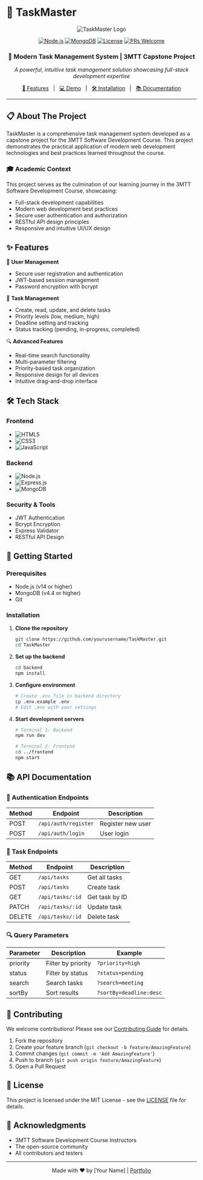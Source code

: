 # 🚀 TaskMaster

<div align="center">

![TaskMaster Logo](src/assets/task.ico)

[![Node.js](https://img.shields.io/badge/Node.js-v14+-green.svg)](https://nodejs.org)
[![MongoDB](https://img.shields.io/badge/MongoDB-4.4+-green.svg)](https://www.mongodb.com)
[![License](https://img.shields.io/badge/License-MIT-blue.svg)](LICENSE)
[![PRs Welcome](https://img.shields.io/badge/PRs-welcome-brightgreen.svg)](CONTRIBUTING.md)

### 🌟 Modern Task Management System | 3MTT Capstone Project

*A powerful, intuitive task management solution showcasing full-stack development expertise*

[🚀 Features](#features) &nbsp;&nbsp;|&nbsp;&nbsp; [💻 Demo](#live-demo) &nbsp;&nbsp;|&nbsp;&nbsp; [🛠️ Installation](#installation) &nbsp;&nbsp;|&nbsp;&nbsp; [📚 Documentation](#api-documentation)

</div>

---

## 📋 About The Project

TaskMaster is a comprehensive task management system developed as a capstone project for the 3MTT Software Development Course. This project demonstrates the practical application of modern web development technologies and best practices learned throughout the course.

### 🎓 Academic Context
This project serves as the culmination of our learning journey in the 3MTT Software Development Course, showcasing:
- Full-stack development capabilities
- Modern web development best practices
- Secure user authentication and authorization
- RESTful API design principles
- Responsive and intuitive UI/UX design

## ✨ Features

🔐 **User Management**
- Secure user registration and authentication
- JWT-based session management
- Password encryption with bcrypt

📝 **Task Management**
- Create, read, update, and delete tasks
- Priority levels (low, medium, high)
- Deadline setting and tracking
- Status tracking (pending, in-progress, completed)

🔍 **Advanced Features**
- Real-time search functionality
- Multi-parameter filtering
- Priority-based task organization
- Responsive design for all devices
- Intuitive drag-and-drop interface

## 🛠️ Tech Stack

### Frontend
- ![HTML5](https://img.shields.io/badge/HTML5-E34F26?style=flat&logo=html5&logoColor=white)
- ![CSS3](https://img.shields.io/badge/CSS3-1572B6?style=flat&logo=css3&logoColor=white)
- ![JavaScript](https://img.shields.io/badge/JavaScript-F7DF1E?style=flat&logo=javascript&logoColor=black)

### Backend
- ![Node.js](https://img.shields.io/badge/Node.js-339933?style=flat&logo=nodedotjs&logoColor=white)
- ![Express.js](https://img.shields.io/badge/Express.js-000000?style=flat&logo=express&logoColor=white)
- ![MongoDB](https://img.shields.io/badge/MongoDB-47A248?style=flat&logo=mongodb&logoColor=white)

### Security & Tools
- JWT Authentication
- Bcrypt Encryption
- Express Validator
- RESTful API Design

## 🚀 Getting Started

### Prerequisites

- Node.js (v14 or higher)
- MongoDB (v4.4 or higher)
- Git

### Installation

1. **Clone the repository**
   ```bash
   git clone https://github.com/yourusername/TaskMaster.git
   cd TaskMaster
   ```

2. **Set up the backend**
   ```bash
   cd backend
   npm install
   ```

3. **Configure environment**
   ```bash
   # Create .env file in backend directory
   cp .env.example .env
   # Edit .env with your settings
   ```

4. **Start development servers**
   ```bash
   # Terminal 1: Backend
   npm run dev
   
   # Terminal 2: Frontend
   cd ../frontend
   npm start
   ```

## 📚 API Documentation

### 🔐 Authentication Endpoints

| Method | Endpoint | Description |
|--------|----------|-------------|
| POST | `/api/auth/register` | Register new user |
| POST | `/api/auth/login` | User login |

### 📝 Task Endpoints

| Method | Endpoint | Description |
|--------|----------|-------------|
| GET | `/api/tasks` | Get all tasks |
| POST | `/api/tasks` | Create task |
| GET | `/api/tasks/:id` | Get task by ID |
| PATCH | `/api/tasks/:id` | Update task |
| DELETE | `/api/tasks/:id` | Delete task |

### 🔍 Query Parameters

| Parameter | Description | Example |
|-----------|-------------|---------|
| priority | Filter by priority | `?priority=high` |
| status | Filter by status | `?status=pending` |
| search | Search tasks | `?search=meeting` |
| sortBy | Sort results | `?sortBy=deadline:desc` |

## 🤝 Contributing

We welcome contributions! Please see our [Contributing Guide](CONTRIBUTING.md) for details.

1. Fork the repository
2. Create your feature branch (`git checkout -b feature/AmazingFeature`)
3. Commit changes (`git commit -m 'Add AmazingFeature'`)
4. Push to branch (`git push origin feature/AmazingFeature`)
5. Open a Pull Request

## 📜 License

This project is licensed under the MIT License - see the [LICENSE](LICENSE) file for details.

## 🙏 Acknowledgments

- 3MTT Software Development Course Instructors
- The open-source community
- All contributors and testers

---

<div align="center">

Made with ❤️ by [Your Name] | [Portfolio](your-portfolio-link)

</div>
